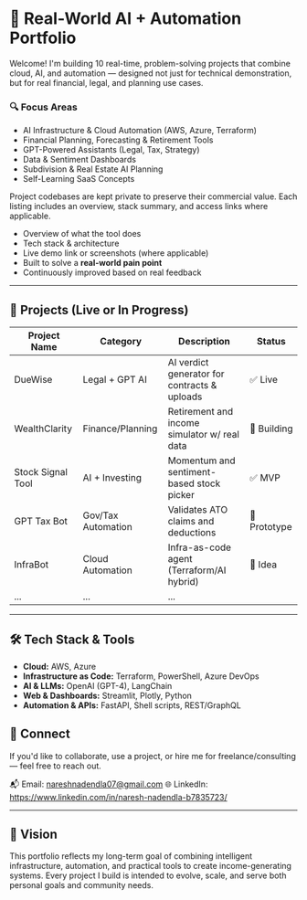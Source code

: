 # 🧠 Real-World AI + Automation Portfolio

Welcome! I'm building 10 real-time, problem-solving projects that combine cloud, AI, and automation — designed not just for technical demonstration, but for real financial, legal, and planning use cases.

### 🔍 Focus Areas
- AI Infrastructure & Cloud Automation (AWS, Azure, Terraform)
- Financial Planning, Forecasting & Retirement Tools
- GPT-Powered Assistants (Legal, Tax, Strategy)
- Data & Sentiment Dashboards
- Subdivision & Real Estate AI Planning
- Self-Learning SaaS Concepts

 Project codebases are kept private to preserve their commercial value. Each listing includes an overview, stack summary, and access links where applicable.
- Overview of what the tool does
- Tech stack & architecture
- Live demo link or screenshots (where applicable)
- Built to solve a **real-world pain point**
- Continuously improved based on real feedback

---

## 🚀 Projects (Live or In Progress)

| Project Name      | Category         | Description                            | Status  |
|-------------------|------------------|----------------------------------------|---------|
| DueWise           | Legal + GPT AI   | AI verdict generator for contracts & uploads | ✅ Live |
| WealthClarity     | Finance/Planning | Retirement and income simulator w/ real data | 🚧 Building |
| Stock Signal Tool | AI + Investing   | Momentum and sentiment-based stock picker | ✅ MVP |
| GPT Tax Bot       | Gov/Tax Automation | Validates ATO claims and deductions   | 🧪 Prototype |
| InfraBot          | Cloud Automation  | Infra-as-code agent (Terraform/AI hybrid)    | 🧱 Idea |
| ...               | ...              | ...                                    |         |

---
## 🛠️ Tech Stack & Tools

- **Cloud:** AWS, Azure
- **Infrastructure as Code:** Terraform, PowerShell, Azure DevOps
- **AI & LLMs:** OpenAI (GPT-4), LangChain
- **Web & Dashboards:** Streamlit, Plotly, Python
- **Automation & APIs:** FastAPI, Shell scripts, REST/GraphQL

## 🤝 Connect
If you'd like to collaborate, use a project, or hire me for freelance/consulting — feel free to reach out.

📬 Email: nareshnadendla07@gmail.com
🌐 LinkedIn: https://www.linkedin.com/in/naresh-nadendla-b7835723/

---

## 🧭 Vision

This portfolio reflects my long-term goal of combining intelligent infrastructure, automation, and practical tools to create income-generating systems. Every project I build is intended to evolve, scale, and serve both personal goals and community needs.
